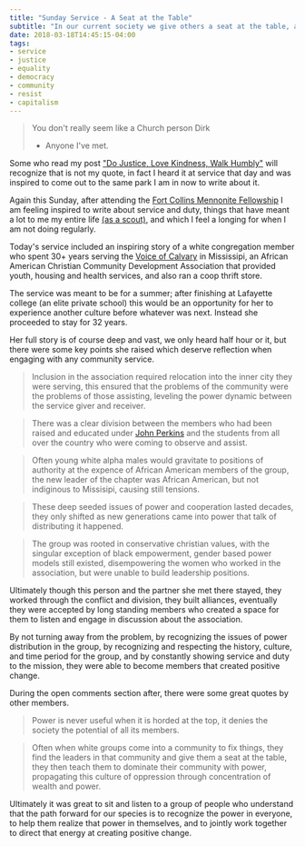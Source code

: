 ```yaml
---
title: "Sunday Service - A Seat at the Table"
subtitle: "In our current society we give others a seat at the table, and then teach them to concentrate power and dominate their group."
date: 2018-03-18T14:45:15-04:00
tags:
- service
- justice
- equality
- democracy
- community
- resist
- capitalism
---
```


> You don't really seem like a Church person Dirk <br/>
> - Anyone I've met.

Some who read my post ["Do Justice, Love Kindness, Walk Humbly"](/philosophy/do-justice-love-kindness-walk-humbly/) will recognize that is not my quote, in fact I heard it at service that day and was inspired to come out to the same park I am in now to write about it.

Again this Sunday, after attending the [Fort Collins Mennonite Fellowship](http://www.fcmennonite.org/) I am feeling inspired to write about service and duty, things that have meant a lot to me my entire life [(as a scout)](/career/#volunteer), and which I feel a longing for when I am not doing regularly.

Today's service included an inspiring story of a white congregation member who spent 30+ years serving the [Voice of Calvary](http://vocm.org/) in Mississipi, an African American Christian Community Development Association that provided youth, housing and health services, and also ran a coop thrift store.

The service was meant to be for a summer; after finishing at Lafayette college (an elite private school) this would be an opportunity for her to experience another culture before whatever was next. Instead she proceeded to stay for 32 years.

Her full story is of course deep and vast, we only heard half hour or it, but there were some key points she raised which deserve reflection when engaging with any community service.

> Inclusion in the association required relocation into the inner city they were serving, this ensured that the problems of the community were the problems of those assisting, leveling the power dynamic between the service giver and receiver.

> There was a clear division between the members who had been raised and educated under [John Perkins](https://en.wikipedia.org/wiki/John_M._Perkins) and the students from all over the country who were coming to observe and assist.

> Often young white alpha males would gravitate to positions of authority at the expence of African American members of the group, the new leader of the chapter was African American, but not indiginous to Missisipi, causing still tensions.

> These deep seeded issues of power and cooperation lasted decades, they only shifted as new generations came into power that talk of distributing it happened.

> The group was rooted in conservative christian values, with the singular exception of black empowerment, gender based power models still existed, disempowering the women who worked in the association, but were unable to build leadership positions.

Ultimately though this person and the partner she met there stayed, they worked through the conflict and division, they built alliances, eventually they were accepted by long standing members who created a space for them to listen and engage in discussion about the association. 

By not turning away from the problem, by recognizing the issues of power distribution in the group, by recognizing and respecting the history, culture, and time period for the group, and by constantly showing service and duty to the mission, they were able to become members that created positive change.

During the open comments section after, there were some great quotes by other members.

> Power is never useful when it is horded at the top, it denies the society the potential of all its members.

> Often when white groups come into a community to fix things, they find the leaders in that community and give them a seat at the table, they then teach them to dominate their community with power, propagating this culture of oppression through concentration of wealth and power.

Ultimately it was great to sit and listen to a group of people who understand that the path forward for our species is to recognize the power in everyone, to help them realize that power in themselves, and to jointly work together to direct that energy at creating positive change.
